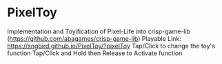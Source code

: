 # PixelToy
Implementation and Toyification of Pixel-Life into crisp-game-lib (https://github.com/abagames/crisp-game-lib)
Playable Link: https://sngbird.github.io/PixelToy/?pixelToy
Tap/Click to change the toy's function
Tap/Click and Hold then Release to Activate function